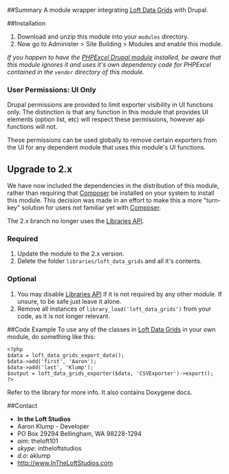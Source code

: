 ##Summary
A module wrapper integrating [Loft Data Grids](https://github.com/aklump/loft_data_grids) with Drupal.

##Installation

1. Download and unzip this module into your `modules` directory.
1. Now go to Administer > Site Building > Modules and enable this module.

_If you happen to have the [PHPExcel Drupal module](https://drupal.org/project/phpexcel) installed, be aware that this module ignores it and uses it's own dependency code for PHPExcel contained in the `vendor` directory of this module._

### User Permissions: UI Only
Drupal permissions are provided to limit exporter visibility in UI functions only.  The distinction is that any function in this module that provides UI elements (option list, etc) will respect these permissions, however api functions will not.

These permissions can be used globally to remove certain exporters from the UI for any dependent module that uses this module's UI functions.

## Upgrade to 2.x
We have now included the dependencies in the distribution of this module, rather than requiring that [Composer](http://getcomposer.org) be installed on your system to install this module.  This decision was made in an effort to make this a more "turn-key" solution for users not familiar yet with [Composer](http://getcomposer.org).

The 2.x branch no longer uses the [Libraries API](https://drupal.org/project/libraries).

### Required
1. Update the module to the 2.x version.
1. Delete the folder `libraries/loft_data_grids` and all it's contents.

### Optional
1. You may disable [Libraries API](https://drupal.org/project/libraries) if it is not required by any other module.  If unsure, to be safe just leave it alone.
1. Remove all instances of `library_load('loft_data_grids')` from your code, as it is not longer relevant.

##Code Example
To use any of the classes in [Loft Data Grids](https://github.com/aklump/loft_data_grids) in your own module, do something like this:

    <?php
    $data = loft_data_grids_export_data();
    $data->add('first', 'Aaron');
    $data->add('last', 'Klump');
    $output = loft_data_grids_exporter($data, 'CSVExporter')->export();
    ?>
    
Refer to the library for more info.  It also contains Doxygene docs.

##Contact
* **In the Loft Studios**
* Aaron Klump - Developer
* PO Box 29294 Bellingham, WA 98228-1294
* _aim_: theloft101
* _skype_: intheloftstudios
* _d.o_: aklump
* <http://www.InTheLoftStudios.com>

[phpexcel]: https://drupal.org/project/phpexcel